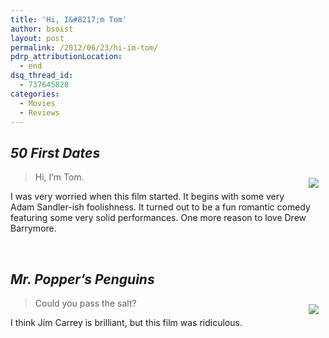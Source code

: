 ```yaml
---
title: 'Hi, I&#8217;m Tom'
author: bsoist
layout: post
permalink: /2012/06/23/hi-im-tom/
pdrp_attributionLocation:
  - end
dsq_thread_id:
  - 737645828
categories:
  - Movies
  - Reviews
---
```

## *50 First Dates*

<div style="float:right;padding:10px;">
  <a href="http://www.amazon.com/gp/product/B00190L018/ref=as_li_ss_il?ie=UTF8&#038;tag=weifyoasme-20&#038;linkCode=as2&#038;camp=1789&#038;creative=390957&#038;creativeASIN=B00190L018"><img border="0" src="http://ws.assoc-amazon.com/widgets/q?_encoding=UTF8&#038;Format=_SL110_&#038;ASIN=B00190L018&#038;MarketPlace=US&#038;ID=AsinImage&#038;WS=1&#038;tag=weifyoasme-20&#038;ServiceVersion=20070822" /></a><img src="http://www.assoc-amazon.com/e/ir?t=weifyoasme-20&#038;l=as2&#038;o=1&#038;a=B00190L018" width="1" height="1" border="0" alt="" style="border:none !important; margin:0px !important;" />
</div>

> Hi, I&#8217;m Tom.

I was very worried when this film started. It begins with some very Adam Sandler-ish foolishness. It turned out to be a fun romantic comedy featuring some very solid performances. One more reason to love Drew Barrymore.

<div style="clear:both;">
  &nbsp;
</div>

<img style="opacity: 0;position: absolute;top:0; left:0" src="http://ecx.images-amazon.com/images/I/51mTAIKnZsL._SX500_.jpg" />

## *Mr. Popper&#8217;s Penguins*

<div style="float:right;padding:10px;">
  <a href="http://www.amazon.com/gp/product/B004A8ZX3C/ref=as_li_ss_il?ie=UTF8&#038;tag=weifyoasme-20&#038;linkCode=as2&#038;camp=1789&#038;creative=390957&#038;creativeASIN=B004A8ZX3C"><img border="0" src="http://ws.assoc-amazon.com/widgets/q?_encoding=UTF8&#038;Format=_SL110_&#038;ASIN=B004A8ZX3C&#038;MarketPlace=US&#038;ID=AsinImage&#038;WS=1&#038;tag=weifyoasme-20&#038;ServiceVersion=20070822" /></a><img src="http://www.assoc-amazon.com/e/ir?t=weifyoasme-20&#038;l=as2&#038;o=1&#038;a=B004A8ZX3C" width="1" height="1" border="0" alt="" style="border:none !important; margin:0px !important;" />
</div>

> Could you pass the salt?

I think Jim Carrey is brilliant, but this film was ridiculous.

<div style="clear:both;">
  &nbsp;
</div>

<img style="opacity: 0;position: absolute;top:0; left:0" src="http://ecx.images-amazon.com/images/I/51a3nskbqyL._SL500_AA300_.jpg" />